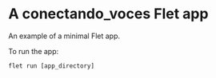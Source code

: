# A conectando_voces Flet app

An example of a minimal Flet app.

To run the app:

```
flet run [app_directory]
```